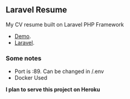 ## Laravel Resume

My CV resume built on Laravel PHP Framework

- [Demo](https://hasanaghaazad.github.io/).
- [Laravel](https://laravel.com).


### Some notes

- Port is :89. Can be changed in /.env
- Docker Used



__I plan to serve this project on Heroku__
